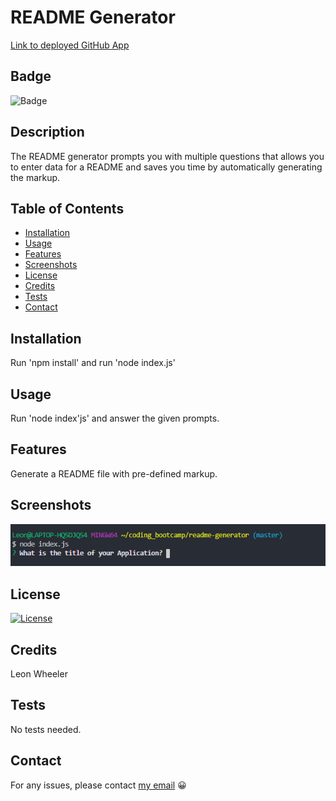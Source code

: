 # README Generator

[Link to deployed GitHub App](https://github.com/Leon3005/readme-generator)

## Badge

![Badge](https://img.shields.io/static/v1?label=npm&message=Inquirer&color=Green)

## Description

The README generator prompts you with multiple questions that allows you to enter data for a README and saves you time by automatically generating the markup.

## Table of Contents

  - [Installation](#installation)
  - [Usage](#usage)
  - [Features](#features)
  - [Screenshots](#screenshots)
  - [License](#license)
  - [Credits](#credits)
  - [Tests](#tests)
  - [Contact](#contact)

## Installation

Run 'npm install' and run 'node index.js'

## Usage

Run 'node index'js' and answer the given prompts.

## Features

Generate a README file with pre-defined markup.

## Screenshots

![Screenshot](./assets/images/screenshot.png)

## License

[![License](https://img.shields.io/badge/License-MIT-blue.svg)](https://opensource.org/licenses/MIT)

## Credits

Leon Wheeler

## Tests

No tests needed.

## Contact
For any issues, please contact [my email](mailto:leonwheeler08@gmail.com) 😀
